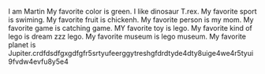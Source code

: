 I am Martin
My favorite color is green.
I like dinosaur T.rex.
My favorite sport is swiming.
My favorite fruit is chickenh.
My favorite person is my mom.
My favorite game is catching game.
MY favorite toy is lego.
My favorite kind of lego is dream zzz lego.
My favorite museum is lego museum.
My favorite planet is Jupiter.crdfdsdfgxgdfgfr5srtyufeerggytreshgfdrdtyde4dty8uige4we4r5tyui9fvdw4evfu8y5e4